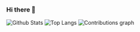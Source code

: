 ### Hi there 👋

![Github Stats](https://github-readme-stats.vercel.app/api?username=styx-404&count_private=true&show_icons=true&include_all_commits=true&&hide=stars,issues&theme=tokyonight)
![Top Langs](https://github-readme-stats.vercel.app/api/top-langs/?username=styx-404&hide=TeX&layout=compact&theme=tokyonight)
![Contributions graph](https://activity-graph.herokuapp.com/graph?username=styx-404&bg_color=ffffff0&color=638FDA&line=638FDA&point=638FDA&area=true&hide_border=true)
